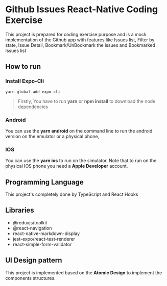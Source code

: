 # Github Issues React-Native Coding Exercise

This project is prepared for coding exercise purpose and is a mock implementation of the Github app with features like Issues list, Filter by state, Issue Detail, Bookmark/UnBookmark the issues and Bookmarked Issues list

## How to run

### Install Expo-Cli
`yarn global add expo-cli`

> Firstly, You have to run **yarn** or **npm install** to download the node dependencies


### Android

You can use the **yarn android** on the command line to run the android version on the emulator or a physical phone,

### IOS

You can use the **yarn ios** to run on the simulator. Note that to run on the physical IOS phone you need a **Apple Developer** account.


## Programming Language

This project's completely done by TypeScript and React Hooks

## Libraries

- @reduxjs/toolkit
- @react-navigation
- react-native-markdown-display
- jest-expo/react-test-renderer
- react-simple-form-validator

## UI Design pattern

This project is implemented based on the **Atomic Design** to implement the components structures.